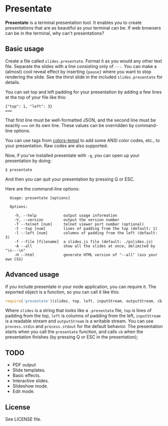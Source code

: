 # Presentate

**Presentate** is a terminal presentation tool. It enables you to create presentations that are as beautiful as your terminal can be. If web browsers can be in the terminal, why can't presentations?

## Basic usage

Create a file called `slides.presentate`. Format it as you would any other text file. Separate the slides with a line consisting only of `---`. You can make a (almost) cool reveal effect by inserting `{pause}` where you want to stop rendering the slide. See the thirst slide in the included `slides.presentate` for details.

You can set top and left padding for your presentation by adding a few lines at the top of your file like this:

```
{"top": 1, "left": 3}
===
```

That first line must be well-formatted JSON, and the second line must be exactly `===` on its own line. These values can be overridden by command-line options.

You can use tags from [colors-templ](https://github.com/rvagg/colors-tmpl) to add some ANSI color codes, etc., to your presentation. Raw codes are also supported.

Now, if you've installed presentate with `-g`, you can open up your presentation by doing:

```
$ presentate
```

And then you can quit your presentation by pressing Q or ESC.

Here are the command-line options:

```
  Usage: presentate [options]

  Options:

    -h, --help            output usage information
    -V, --version         output the version number
    -T --telnet [num]     telnet viewer port number (optional)
    -t --top [num]        lines of padding from the top (default: 1)
    -l --left [num]       columns of padding from the left (default: 3)
    -f --file [filename]  a slides.js file (default: ./pslides.js)
    -A --all              show all the slides at once, delimited by "\n---\n"
    -H --html             generate HTML version of "--all" (ass your own CSS)
```

## Advanced usage

If you include presentate in your node application, you can require it. The exported object is a function, so you can call it like this:

```javascript
require('presentate')(slides, top, left, inputStream, outputStream, cb);
```

Where `slides` is a string that looks like a `.presentate` file, `top` is lines of padding from the top, `left` is columns of padding from the left, `inputStream` is a readable stream and `outputStream` is a writable stream. You can use `process.stdin` and `process.stdout` for the default behavior. The presentation starts when you call the `presentate` function, and calls `cb` when the presentation finishes (by pressing Q or ESC in the presentation);
 
## TODO

* PDF output
* Slide templates.
* Basic effects.
* Interactive slides.
* Slideshow mode.
* Edit mode.

## License

See LICENSE file.
